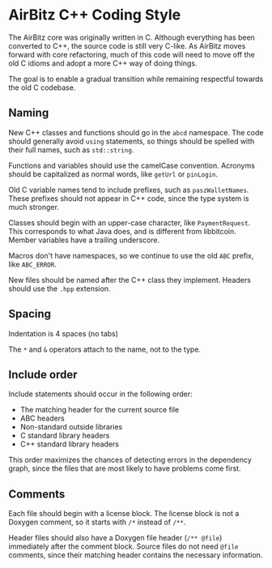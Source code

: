# AirBitz C++ Coding Style

The AirBitz core was originally written in C.
Although everything has been converted to C++,
the source code is still very C-like.
As AirBitz moves forward with core refactoring,
much of this code will need to move off the old C idioms
and adopt a more C++ way of doing things.

The goal is to enable a gradual transition
while remaining respectful towards the old C codebase.

## Naming

New C++ classes and functions should go in the `abcd` namespace.
The code should generally avoid `using` statements,
so things should be spelled with their full names, such as `std::string`.

Functions and variables should use the camelCase convention.
Acronyms should be capitalized as normal words, like `getUrl` or `pinLogin`.

Old C variable names tend to include prefixes, such as `paszWalletNames`.
These prefixes should not appear in C++ code,
since the type system is much stronger.

Classes should begin with an upper-case character, like `PaymentRequest`.
This corresponds to what Java does, and is different from libbitcoin.
Member variables have a trailing underscore.

Macros don't have namespaces,
so we continue to use the old `ABC` prefix, like `ABC_ERROR`.

New files should be named after the C++ class they implement.
Headers should use the `.hpp` extension.

## Spacing

Indentation is 4 spaces (no tabs)

The `*` and `&` operators attach to the name, not to the type.

## Include order

Include statements should occur in the following order:

* The matching header for the current source file
* ABC headers
* Non-standard outside libraries
* C standard library headers
* C++ standard library headers

This order maximizes the chances of detecting errors in the dependency graph,
since the files that are most likely to have problems come first.

## Comments

Each file should begin with a license block.
The license block is not a Doxygen comment,
so it starts with `/*` instead of `/**`.

Header files should also have a Doxygen file header (`/** @file`)
immediately after the comment block.
Source files do not need `@file` comments,
since their matching header contains the necessary information.

